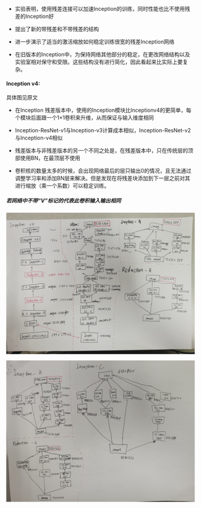 - 实验表明，使用残差连接可以加速Inception的训练，同时性能也比不使用残差的Inception好

- 提出了新的带残差和不带残差的结构

- 进一步演示了适当的激活缩放如何稳定训练很宽的残差Inception网络

- 在旧版本的Inception中，为保持网络其他部分的稳定，在更改网络结构以及实验室相对保守和受限。这些结构没有进行简化，因此看起来比实际上要复杂。

#### Inception v4:

具体图见原文

- 在Inception 残差版本中，使用的Inception模块比Inceptionv4的更简单，每个模块后面跟一个1$\times$1卷积来升维，从而保证与输入维度相同

- Inception-ResNet-v1与Inception-v3计算成本相似，Inception-ResNet-v2与Inception-v4相似

- 残差版本与非残差版本的另一个不同之处是，在残差版本中，只在传统层的顶部使用BN，在最顶层不使用

- 卷积核的数量太多的时候，会出现网络最后的层只输出0的情况，且无法通过调整学习率和添加BN层来解决。但是发现在将残差块添加到下一层之前对其进行缩放（乘一个系数）可以稳定训练。

  

  

##### 若网络中不带“V”标记的代表此卷积输入输出相同

  

![](https://raw.githubusercontent.com/liuzhaoo/markdown_pics/master/img/inceptiv4-2.png)

![](https://raw.githubusercontent.com/liuzhaoo/markdown_pics/master/img/incepv4-1.png)